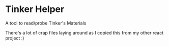 # Tinker Helper
A tool to read/probe Tinker's Materials

There's a lot of crap files laying around as I copied this from my other react project :)